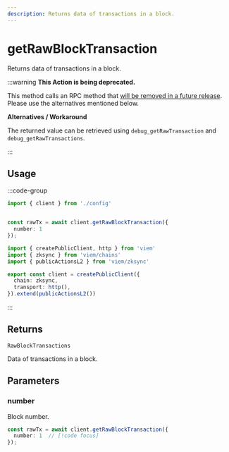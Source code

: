 ```yaml
---
description: Returns data of transactions in a block.
---
```


# getRawBlockTransaction

Returns data of transactions in a block.

:::warning
**This Action is being deprecated.**

This method calls an RPC method that [will be removed in a future release](https://github.com/zkSync-Community-Hub/zksync-developers/discussions/1066). Please use the alternatives mentioned below.

**Alternatives / Workaround**

The returned value can be retrieved using `debug_getRawTransaction` and `debug_getRawTransactions`.

:::


## Usage

:::code-group

```ts [example.ts]
import { client } from './config'


const rawTx = await client.getRawBlockTransaction({
  number: 1
});
```

```ts [config.ts]
import { createPublicClient, http } from 'viem'
import { zksync } from 'viem/chains'
import { publicActionsL2 } from 'viem/zksync'

export const client = createPublicClient({
  chain: zksync,
  transport: http(),
}).extend(publicActionsL2())
```
:::

## Returns 

`RawBlockTransactions`

Data of transactions in a block.

## Parameters

### number

Block number.

```ts
const rawTx = await client.getRawBlockTransaction({
  number: 1  // [!code focus]
});
```
